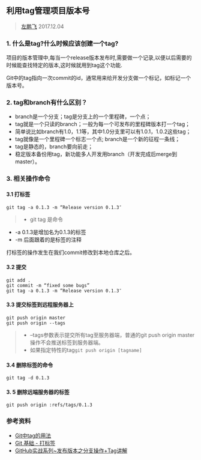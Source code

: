 ## 利用tag管理项目版本号

> [左鹏飞](https://github.com/zuopf769) 2017.12.04


### 1. 什么是tag?什么时候应该创建一个tag?

项目的版本管理中,每当一个release版本发布时,需要做一个记录,以便以后需要的时候能查找特定的版本,这时候就用到tag这个功能.

Git中的tag指向一次commit的id，通常用来给开发分支做一个标记，如标记一个版本号。

### 2. tag和branch有什么区别？

+ branch是一个分支；tag是分支上的一个里程碑，一个点；
+ tag就是一个只读的branch；一般为每一个可发布的里程碑版本打一个tag；
+ 简单说比如branch有1.0，1.1等，其中1.0分支里可以有1.0.1，1.0.2这些tag；
+ tag就像是一个里程碑一个标志一个点; branch是一个新的征程一条线；
+ tag是静态的，branch要向前走；
+ 稳定版本备份用tag，新功能多人开发用branch（开发完成后merge到master）。


### 3. 相关操作命令

#### 3.1 打标签

```
git tag -a 0.1.3 -m “Release version 0.1.3″

```
> + git tag 是命令
  + -a 0.1.3是增加名为0.1.3的标签
  + -m 后面跟着的是标签的注释

打标签的操作发生在我们commit修改到本地仓库之后。


#### 3.2 提交

```
git add .
git commit -m “fixed some bugs”
git tag -a 0.1.3 -m “Release version 0.1.3″
```

#### 3.3 提交标签到远程服务器上

```
git push origin master
git push origin --tags

```

> + –tags参数表示提交所有tag至服务器端，普通的git push origin master操作不会推送标签到服务器端。
> + 如果指定特性的tag` git push origin [tagname] `


#### 3.4 删除标签的命令

```
git tag -d 0.1.3
```

#### 3. 5 删除远端服务器的标签

```
git push origin :refs/tags/0.1.3
```

### 参考资料

+ [Git中tag的用法](http://blog.csdn.net/jeffasd/article/details/49863335)
+ [Git 基础 - 打标签](https://git-scm.com/book/zh/v1/Git-%E5%9F%BA%E7%A1%80-%E6%89%93%E6%A0%87%E7%AD%BE)
+ [GitHub实战系列~发布版本之分支操作+Tag讲解](http://www.cnblogs.com/dunitian/p/5045132.html)
